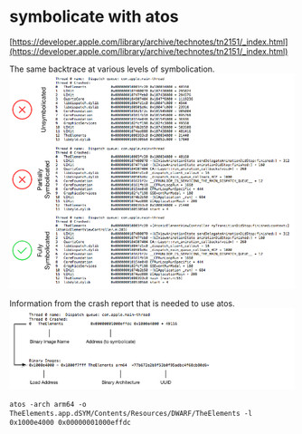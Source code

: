 
# symbolicate with atos

[https://developer.apple.com/library/archive/technotes/tn2151/_index.html](https://developer.apple.com/library/archive/technotes/tn2151/_index.html)

The same backtrace at various levels of symbolication.
![The same backtrace at various levels of symbolication.](./image/tn2151_symbolication_levels.png)

Information from the crash report that is needed to use atos.
![Information from the crash report that is needed to use atos.](./image/tn2151_atos_info.png)

```shell
atos -arch arm64 -o TheElements.app.dSYM/Contents/Resources/DWARF/TheElements -l 0x1000e4000 0x00000001000effdc
```
